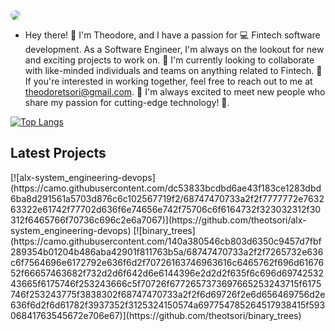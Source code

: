 <img src="https://avatars.githubusercontent.com/u/108873160?v=4" style="border-radius: 50%;">

- Hey there! 👋 I'm Theodore, and I have a passion for 💻 Fintech software development. As a Software Engineer, I'm always on the lookout for new and exciting projects to work on. 🔎 I'm currently looking to collaborate with like-minded individuals and teams on anything related to Fintech. 💞 If you're interested in working together, feel free to reach out to me at theodoretsori@gmail.com. 📧 I'm always excited to meet new people who share my passion for cutting-edge technology! 🚀.

[![Top Langs](https://github-readme-stats.vercel.app/api/top-langs/?username=theotsori&layout=compact)](https://github.com/theotsori)
<h2>Latest Projects</h2>
[![alx-system_engineering-devops](https://camo.githubusercontent.com/dc53833bcdbd6ae43f183ce1283dbd6ba8d291561a5703d876c6c102567719f2/68747470733a2f2f7777772e763263322e61742f77702d636f6e74656e742f75706c6f6164732f323032312f30312f6465766f70736c696c2e6a7067)](https://github.com/theotsori/alx-system_engineering-devops)
[![binary_trees](https://camo.githubusercontent.com/140a380546cb803d6350c9457d7fbf289354b01204b486aba42901f811763b5a/68747470733a2f2f7265732e636c6f7564696e6172792e636f6d2f70726163746963616c6465762f696d6167652f66657463682f732d2d6f642d6e6144396e2d2d2f635f6c696d6974253243665f6175746f253243666c5f70726f6772657373697665253243715f6175746f253243775f3838302f68747470733a2f2f6d69726f2e6d656469756d2e636f6d2f6d61782f3937352f3125324150574a697754785264517938415f59306841763545672e706e67)](https://github.com/theotsori/binary_trees)
<br>

<!---
theotsori/theotsori is a ✨ special ✨ repository.
--->
